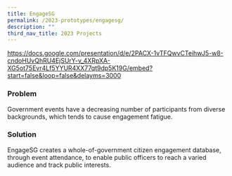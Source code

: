 ```yaml
---
title: EngageSG
permalink: /2023-prototypes/engagesg/
description: ""
third_nav_title: 2023 Projects
---
```

https://docs.google.com/presentation/d/e/2PACX-1vTFQwvCTeihwJ5-w8-cndoHUvQhRU4EjSUrY-v_4XRpXA-XG5ot75Evr4Lf5YYUR4XX77qt9dp5K19G/embed?start=false&loop=false&delayms=3000

### Problem
Government events have a decreasing number of participants from diverse backgrounds, which tends to cause engagement fatigue.

### Solution
EngageSG creates a whole-of-government citizen engagement database, through event attendance, to enable public officers to reach a varied audience and track public interests.